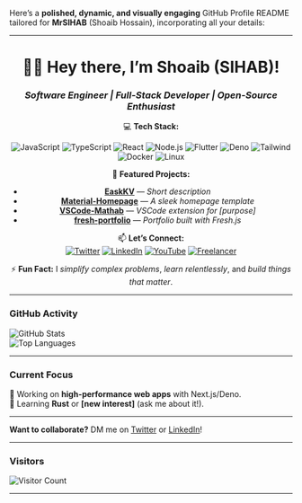 Here’s a **polished, dynamic, and visually engaging** GitHub Profile README tailored for **MrSIHAB** (Shoaib Hossain), incorporating all your details:  

---  

<div align="center">  

# 👨‍💻 **Hey there, I’m Shoaib (SIHAB)!**  
### *Software Engineer | Full-Stack Developer | Open-Source Enthusiast*  

  
💻 **Tech Stack:**  

![JavaScript](https://img.shields.io/badge/-JavaScript-F7DF1E?logo=javascript&logoColor=black)
![TypeScript](https://img.shields.io/badge/-TypeScript-3178C6?logo=typescript&logoColor=white)
![React](https://img.shields.io/badge/-React-61DAFB?logo=react&logoColor=black)
![Node.js](https://img.shields.io/badge/-Node.js-339933?logo=node.js&logoColor=white)
![Flutter](https://img.shields.io/badge/-Flutter-02569B?logo=flutter&logoColor=white)
![Deno](https://img.shields.io/badge/-Deno-000000?logo=deno&logoColor=white)
![Tailwind](https://img.shields.io/badge/-Tailwind_CSS-06B6D4?logo=tailwind-css&logoColor=white)
![Docker](https://img.shields.io/badge/-Docker-2496ED?logo=docker&logoColor=white)
![Linux](https://img.shields.io/badge/-Linux-FCC624?logo=linux&logoColor=black)



🚀 **Featured Projects:**
- **[EaskKV](https://github.com/mrsihab/EaskKV)** *— Short description*
- **[Material-Homepage](https://github.com/mrsihab/Material-Homepage)** *— A sleek homepage template*
- **[VSCode-Mathab](https://github.com/mrsihab/VSCode-Mathab)** *— VSCode extension for [purpose]*
- **[fresh-portfolio](https://github.com/mrsihab/fresh-portfolio)** *— Portfolio built with Fresh.js*

📫 **Let’s Connect:**  
[![Twitter](https://img.shields.io/badge/-Twitter-1DA1F2?logo=twitter&logoColor=white)](https://twitter.com/ShoaibSihab)
[![LinkedIn](https://img.shields.io/badge/-LinkedIn-0A66C2?logo=linkedin&logoColor=white)](https://linkedin.com/in/shoaib-hossain)
[![YouTube](https://img.shields.io/badge/-YouTube-FF0000?logo=youtube&logoColor=white)](https://youtube.com/@ShoaibHossain)
[![Freelancer](https://img.shields.io/badge/-Freelancer-29B2FE?logo=freelancer&logoColor=white)](https://www.freelancer.com/u/sbshoaib)

⚡ **Fun Fact:** I *simplify complex problems*, *learn relentlessly*, and *build things that matter*.  

</div>  

---  

### **GitHub Activity**  
![GitHub Stats](https://github-readme-stats.vercel.app/api?username=mrsihab&show_icons=true&theme=radical&hide_border=true)  
![Top Languages](https://github-readme-stats.vercel.app/api/top-langs/?username=mrsihab&layout=compact&theme=radical&hide_border=true)  

---  

### **Current Focus**  
🔭 Working on **high-performance web apps** with Next.js/Deno.  
🌱 Learning **Rust** or **[new interest]** (ask me about it!).  

---  

**Want to collaborate?** DM me on [Twitter](https://twitter.com/ShoaibSihab) or [LinkedIn](https://linkedin.com/in/shoaib-hossain)!  

---  

### **Visitors**  
![Visitor Count](https://komarev.com/ghpvc/?username=mrsihab&color=blueviolet&style=flat)  

---  
